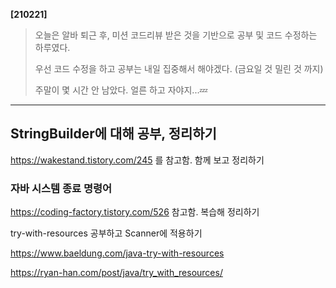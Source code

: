 **[210221]**



> 오늘은 알바 퇴근 후, 미션 코드리뷰 받은 것을 기반으로 공부 및 코드 수정하는 하루였다. 
>
> 우선 코드 수정을 하고 공부는 내일 집중해서 해야겠다. (금요일 것 밀린 것 까지)
>
> 주말이 몇 시간 안 남았다. 얼른 하고 자야지...💤 

---

## StringBuilder에 대해 공부, 정리하기

https://wakestand.tistory.com/245 를 참고함. 함께 보고 정리하기

### 자바 시스템 종료 명령어

https://coding-factory.tistory.com/526 참고함. 복습해 정리하기





try-with-resources 공부하고 Scanner에 적용하기

https://www.baeldung.com/java-try-with-resources

https://ryan-han.com/post/java/try_with_resources/

